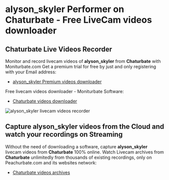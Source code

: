 # alyson_skyler Performer on Chaturbate - Free LiveCam videos downloader

## Chaturbate Live Videos Recorder

Monitor and record livecam videos of **alyson_skyler** from **Chaturbate** with Moniturbate.com
Get a premium trial for free by just and only registering with your Email address:
* [alyson_skyler Premium videos downloader](https://moniturbate.com/request-demo-licence-key.html)

Free livecam videos downloader - Moniturbate Software:
* [Chaturbate videos downloader](https://moniturbate.com/moniturbate-download-software.html)

![alyson_skyler livecam videos recorder](https://peachurnet.com/templates/moniturbate-software.png)


## Capture alyson_skyler videos from the Cloud and watch your recordings on Streaming

Without the need of downloading a software, capture **alyson_skyler** livecam videos from **Chaturbate** 100% online.
Watch Livecam archives from **Chaturbate** unlimitedly from thousands of existing recordings, only on Peachurbate.com and its websites network:
* [Chaturbate videos archives](https://peachurnet.com/)
